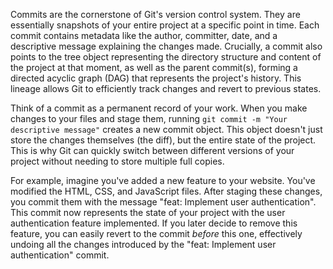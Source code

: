 Commits are the cornerstone of Git's version control system. They are essentially snapshots of your entire project at a specific point in time. Each commit contains metadata like the author, committer, date, and a descriptive message explaining the changes made. Crucially, a commit also points to the tree object representing the directory structure and content of the project at that moment, as well as the parent commit(s), forming a directed acyclic graph (DAG) that represents the project's history. This lineage allows Git to efficiently track changes and revert to previous states.

Think of a commit as a permanent record of your work. When you make changes to your files and stage them, running `git commit -m "Your descriptive message"` creates a new commit object. This object doesn't just store the changes themselves (the diff), but the entire state of the project. This is why Git can quickly switch between different versions of your project without needing to store multiple full copies.

For example, imagine you've added a new feature to your website. You've modified the HTML, CSS, and JavaScript files. After staging these changes, you commit them with the message "feat: Implement user authentication". This commit now represents the state of your project with the user authentication feature implemented. If you later decide to remove this feature, you can easily revert to the commit _before_ this one, effectively undoing all the changes introduced by the "feat: Implement user authentication" commit.